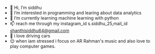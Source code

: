 - 👋 Hi, I’m siddhu
- 👀 I’m interested in programming and learing about data analytics
- 🌱 I’m currently learning machine learning with python
- 📫  reach me through my instagram_id s.siddhu_25,mail_id shanthisiddhu64@gmail.com
- 🚗 i love driving cars
- 😌 when iam stressed i focus on AR Rahman's music and also love to play computer games.

<!---
siddhu2529/siddhu2529 is a ✨ special ✨ repository because its `README.md` (this file) appears on your GitHub profile.
You can click the Preview link to take a look at your changes.
--->
